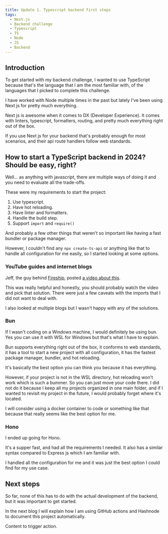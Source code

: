 ```yaml
---
title: Update 1. Typescript backend first steps
tags:
  - Next.js
  - Backend challenge
  - Typescript
  - TS
  - Node
  - JS
  - Backend
---
```


## Introduction

To get started with my backend challenge, I wanted to use TypeScript because that's the language that I am the most familiar with, of the languages that I picked to complete this challenge.

I have worked with Node multiple times in the past but lately I've been using Next js for pretty much everything.

Next js is awesome when it comes to DX (Developer Experience). It comes with linters, typescript, formatters, routing, and pretty much everything right out of the box.

If you use Next js for your backend that's probably enough for most scenarios, and their api route handlers follow web standards.

## How to start a TypeScript backend in 2024? Should be easy, right?

Well... as anything with javascript, there are multiple ways of doing it and you need to evaluate all the trade-offs.

These were my requirements to start the project:

1. Use typescript.
2. Have hot reloading.
3. Have linter and formatters.
4. Handle the build step.
5. Support `import` and `require()`

And probably a few other things that weren't so important like having a fast bundler or package manager.

However, I couldn't find any `npx create-ts-api` or anything like that to handle all configuration for me easily, so I started looking at some options.

### YouTube guides and internet blogs

Jeff, the guy behind [Fireship](https://www.youtube.com/@fireship), posted [a video about this](https://www.youtube.com/watch?v=H91aqUHn8sE&t=3s).

This was really helpful and honestly, you should probably watch the video and pick that solution. There were just a few caveats with the imports that I did not want to deal with.

I also looked at multiple blogs but I wasn't happy with any of the solutions.

### Bun

If I wasn't coding on a Windows machine, I would definitely be using bun. Yes you can use it with WSL for Windows but that's what I have to explain.

Bun supports everything right out of the box, it conforms to web standards, it has a tool to start a new project with all configuration, it has the fastest package manager, bundler, and hot reloading.

It's basically the best option you can think you because it has everything.

However, if your project is not in the WSL directory, hot reloading won't work which is such a bummer. So you can just move your code there. I did not do it because I keep all my projects organized in one main folder, and if I wanted to revisit my project in the future, I would probably forget where it's located.

I will consider using a docker container to code or something like that because that really seems like the best option for me.

### Hono

I ended up going for Hono.

It's a supper fast, and had all the requirements I needed. It also has a similar syntax compared to Express js which I am familiar with.

I handled all the configuration for me and it was just the best option I could find for my use case.

## Next steps

So far, none of this has to do with the actual development of the backend, but it was important to get started.

In the next blog I will explain how I am using GitHub actions and Hashnode to document this project automatically.

Content to trigger action.